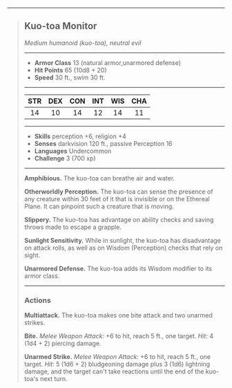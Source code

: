 ***
> ## Kuo-toa Monitor
> *Medium humanoid (kuo-toa), neutral evil*
> 
> ***
> 
> - **Armor Class** 13 (natural armor,unarmored defense)
> - **Hit Points** 65 (10d8 + 20)
> - **Speed** 30 ft., swim 30 ft.
> 
> ***
> 
> |STR|DEX|CON|INT|WIS|CHA|
> |:---:|:---:|:---:|:---:|:---:|:---:|
> |14|10|14|12|14|11|
> 
> ***
> 
> - **Skills** perception +6, religion +4
> - **Senses** darkvision 120 ft., passive Perception 16
> - **Languages** Undercommon
> - **Challenge** 3 (700 xp)
> 
> ***
> 
> **Amphibious.** The kuo-toa can breathe air and water.
> 
> **Otherworldly Perception.** The kuo-toa can sense the presence of any creature within 30 feet of it that is invisible or on the Ethereal Plane. It can pinpoint such a creature that is moving.
> 
> **Slippery.** The kuo-toa has advantage on ability checks and saving throws made to escape a grapple.
> 
> **Sunlight Sensitivity.** While in sunlight, the kuo-toa has disadvantage on attack rolls, as well as on Wisdom (Perception) checks that rely on sight.
> 
> **Unarmored Defense.** The kuo-toa adds its Wisdom modifier to its armor class.
> 
> ***
> 
> ### Actions
> **Multiattack.** The kuo-toa makes one bite attack and two unarmed strikes.
> 
> **Bite.** *Melee Weapon Attack:* +6 to hit, reach 5 ft., one target. *Hit:* 4 (1d4 + 2) piercing damage.
> 
> **Unarmed Strike.** *Melee Weapon Attack:* +6 to hit, reach 5 ft., one target. *Hit:* 5 (1d6 + 2) bludgeoning damage plus 3 (1d6) lightning damage, and the target can't take reactions until the end of the kuo-toa's next turn.